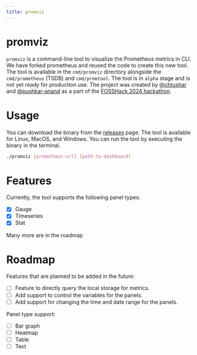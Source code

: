 ```yaml
---
title: promviz
---
```


# promviz

`promviz` is a command-line tool to visualize the Prometheus metrics in CLI. We have forked prometheus and reused the code to create this new tool. The tool is available in the `cmd/promviz` directory alongside the `cmd/prometheus` (TSDB) and `cmd/promtool`. The tool is in `alpha` stage and is not yet ready for production use. The project was created by [@chtushar](https://github.com/chtushar) and [@pushkar-anand](https://github.com/pushkar-anand) as a part of the [FOSSHack 2024 hackathon](https://fossunited.org/fosshack/2024).

# Usage

You can download the binary from the [releases](https://github.com/chtushar/prometheues-with-viz/releases) page. The tool is available for Linux, MacOS, and Windows. You can run the tool by executing the binary in the terminal.

```bash
./promviz [prometheus-url] [path-to-dashboard]
```

# Features

Currently, the tool supports the following panel types:

- [x] Gauge
- [x] Timeseries
- [x] Stat

Many more are in the roadmap

# Roadmap

Features that are planned to be added in the future:

- [ ] Feature to directly query the local storage for metrics.
- [ ] Add support to control the variables for the panels.
- [ ] Add support for changing the time and date range for the panels.

Panel type support:

- [ ] Bar graph
- [ ] Heatmap
- [ ] Table
- [ ] Text

```

```
